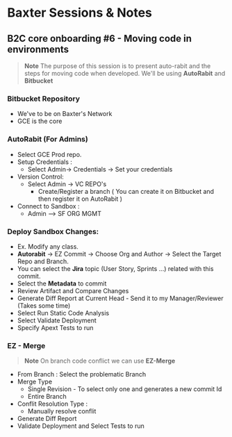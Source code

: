 # Baxter Sessions & Notes

## B2C core onboarding #6 - Moving code in environments

>**Note** The purpose of this session is to present auto-rabit and the steps for moving code when developed. We'll be using **AutoRabit** and **Bitbucket**

### Bitbucket Repository
  - We've to be on Baxter's Network 
  - GCE is the core
  
### AutoRabit (For Admins)
  - Select GCE Prod repo.
  - Setup Credentials : 
      - Select Admin-> Credentials -> Set your credentials 
  - Version Control:
      - Select Admin -> VC REPO's
          - Create/Register a branch ( You can create it on Bitbucket and then register it on AutoRabit ) 
  - Connect to Sandbox :  
      - Admin --> SF ORG MGMT
   
### Deploy Sandbox Changes: 
  - Ex. Modify any class.
  - **Autorabit** -> EZ Commit -> Choose Org and Author -> Select the Target Repo and Branch.
  - You can select the **Jira** topic (User Story, Sprints ...) related with this commit.
  - Select the **Metadata** to commit
  - Review Artifact and Compare Changes
  - Generate Diff Report at Current Head - Send it to my Manager/Reviewer (Takes some time)
  - Select Run Static Code Analysis 
  - Select Validate Deployment
  - Specify Apext Tests to run

### EZ - Merge
>**Note** On branch code conflict we can use **EZ-Merge**
  - From Branch : Select the problematic Branch
  - Merge Type
    - Single Revision - To select only one and generates a new commit Id
    - Entire Branch
  - Conflit Resolution Type : 
    - Manually resolve conflit
  - Generate Diff Report
  - Validate Deployment and Select Tests to run
    
   
   
          
    
  


